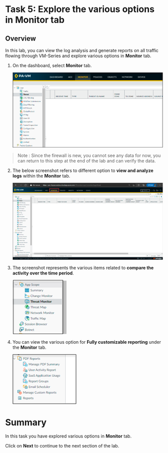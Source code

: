 # Task 5: Explore the various options in Monitor tab

## Overview

In this lab, you can view the log analysis and generate reports on all traffic flowing through VM-Series and explore various options in **Monitor** tab.

1. On the dashboard, select **Monitor** tab.

    ![](../images/image013.png)
    
>Note : Since the firewall is new, you cannot see any data for now, you can return to this step at the end of the lab and can verify the data.

2. The below screenshot refers to different option to **view and analyze logs** within the **Monitor** tab.

    ![](../images/image014.png)
     
3. The screenshot represents the various items  related to **compare the activity over the time period**.

    ![](../images/image015.png)

4. You can view the various option for **Fully customizable reporting** under the **Monitor** tab.

    ![](../images/image016.png)

# Summary
In this task you have explored various options in **Monitor** tab.

Click on **Next** to continue to the next section of the lab.
